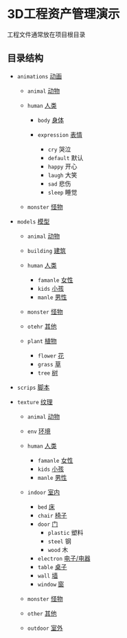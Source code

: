 # 3D工程资产管理演示
工程文件通常放在项目根目录

## 目录结构
- `animations` [动画]()

    - `animal` [动物]()

    - `human` [人类]()

        - `body` [身体]()

        - `expression` [表情](./animations/human/expression/)
            - `cry` 哭泣
            - `default` 默认
            - `happy` 开心
            - `laugh` 大笑
            - `sad` 悲伤
            - `sleep` 睡觉
            
    - `monster` [怪物](./animations/monster/)

- `models` [模型](./models/)

    - `animal` [动物](./models/animal/)

    - `building` [建筑](./models/building/)

    - `human` [人类](./models/human/)

        - `famanle` [女性](./models/human/famanle/README.md)
        - `kids` [小孩](./models/human/kids/README.md)
        - `manle` [男性](./models/human/male/README.md)

    - `monster` [怪物](./models/monster/README.md)

    - `otehr` [其他](./models/other/README.md)
    
    - `plant` [植物](./models/plant/README.md)

        - `flower` [花](./models/plant/flower/README.md)
        - `grass` [草](./models/plant/grass/README.md)
        - `tree` [树](./models/plant/tree/README.md)

- `scrips` [脚本](/scripts/README.md)


- `texture` [纹理](./textures/README.md)

    - `animal` [动物](./textures/animal/README.md)
    - `env` [环境](./textures/env/README.md)
    - `human` [人类](./textures/human/README.md)

        - `famanle` [女性](./textures/human/famanle/README.md)
        - `kids` [小孩](./textures/human/kids/README.md)
        - `manle` [男性](./textures/human/male/README.md)

    - `indoor` [室内](./textures/indoor/README.md)
        - `bed` [床](./textures/indoor/bed/README.md)
        - `chair` [椅子](./textures/indoor/chair/README.md)
        - `door` [门](./textures/indoor/door/README.md)
            - `plastic` 塑料
            - `steel` 钢
            - `wood` 木
        - `electron` [电子/电器](./textures/indoor/electron/README.md)
        - `table` [桌子](./textures/indoor/table/README.md)
        - `wall` [墙](./textures/indoor/wall/README.md)
        - `window` [窗](./textures/indoor/window/README.md)
    
    - `monster` [怪物](./textures/monster/README.md)
    - `other` [其他](./textures/other/README.md)
    - `outdoor` [室外](./textures/outdoor/README.md)